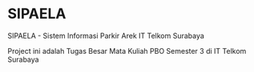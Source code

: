 # SIPAELA
SIPAELA - Sistem Informasi Parkir Arek IT Telkom Surabaya

Project ini adalah Tugas Besar Mata Kuliah PBO Semester 3 di IT Telkom Surabaya
